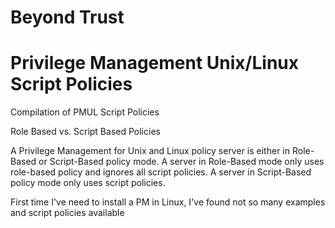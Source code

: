 # Beyond Trust
# Privilege Management Unix/Linux  Script Policies
Compilation of PMUL Script Policies

Role Based vs. Script Based Policies

A Privilege Management for Unix and Linux policy server is either in Role-Based or Script-Based policy mode. A server in Role-Based mode only uses role-based policy and ignores all script policies. A server in Script-Based policy mode only uses script policies.

First time I've need to install a PM in Linux, I've found not so many examples and script policies available
